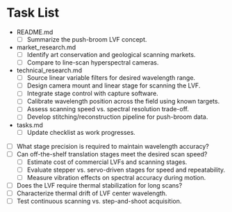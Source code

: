 # Task List

- README.md
  - [ ] Summarize the push-broom LVF concept.
- market_research.md
  - [ ] Identify art conservation and geological scanning markets.
  - [ ] Compare to line-scan hyperspectral cameras.
- technical_research.md
  - [ ] Source linear variable filters for desired wavelength range.
  - [ ] Design camera mount and linear stage for scanning the LVF.
  - [ ] Integrate stage control with capture software.
  - [ ] Calibrate wavelength position across the field using known targets.
  - [ ] Assess scanning speed vs. spectral resolution trade-off.
  - [ ] Develop stitching/reconstruction pipeline for push-broom data.
- tasks.md
  - [ ] Update checklist as work progresses.
- [ ] What stage precision is required to maintain wavelength accuracy?
- [ ] Can off-the-shelf translation stages meet the desired scan speed?
  - [ ] Estimate cost of commercial LVFs and scanning stages.
  - [ ] Evaluate stepper vs. servo-driven stages for speed and repeatability.
  - [ ] Measure vibration effects on spectral accuracy during motion.
- [ ] Does the LVF require thermal stabilization for long scans?
- [ ] Characterize thermal drift of LVF center wavelength.
- [ ] Test continuous scanning vs. step-and-shoot acquisition.
